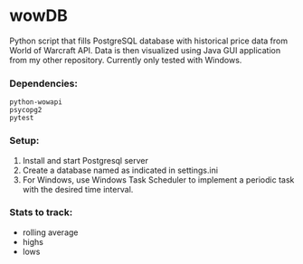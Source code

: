 # wowDB

Python script that fills PostgreSQL database with historical price data from World of Warcraft API. Data is then visualized using Java GUI application from my other repository. Currently only tested with Windows.

### Dependencies:
```
python-wowapi
psycopg2
pytest
```

### Setup:
1. Install and start Postgresql server
2. Create a database named as indicated in settings.ini
3. For Windows, use Windows Task Scheduler to implement a periodic task with the desired time interval.

### Stats to track:
- rolling average
- highs
- lows
